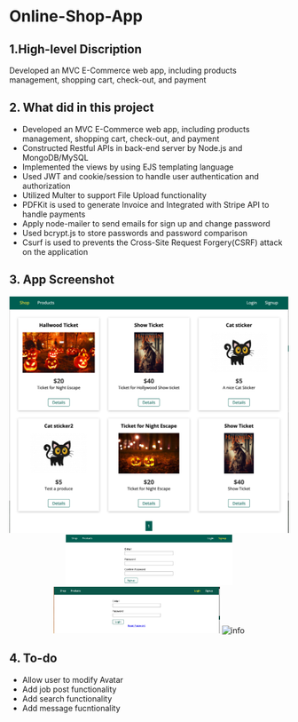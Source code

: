 # Online-Shop-App

## 1.High-level Discription

Developed an MVC E-Commerce web app, including products management, shopping cart, check-out, and payment

## 2. What did in this project

- Developed an MVC E-Commerce web app, including products management, shopping cart, check-out, and payment
- Constructed Restful APIs in back-end server by Node.js and MongoDB/MySQL
- Implemented the views by using EJS templating language
- Used JWT and cookie/session to handle user authentication and authorization
- Utilized Multer to support File Upload functionality
- PDFKit is used to generate Invoice and Integrated with Stripe API to handle payments
- Apply node-mailer to send emails for sign up and change password
- Used bcrypt.js to store passwords and password comparison
- Csurf is used to prevents the Cross-Site Request Forgery(CSRF) attack on the application

## 3. App Screenshot

<div align="center">    
 <img src="./githubImage/home.png" alt="homepage" width="800" style="display:inline"/>
 <img src="./githubImage/signup.png" alt="info" width="300" style="display:inline" />
 <img src="./githubImage/login.png" alt="info" width="300" style="display:inline" />
 <img src="./githubImage/demo.gif" alt="info" width="800" style="display:inline" />
</div>

## 4. To-do

- Allow user to modify Avatar
- Add job post functionality
- Add search functionality
- Add message fucntionality
